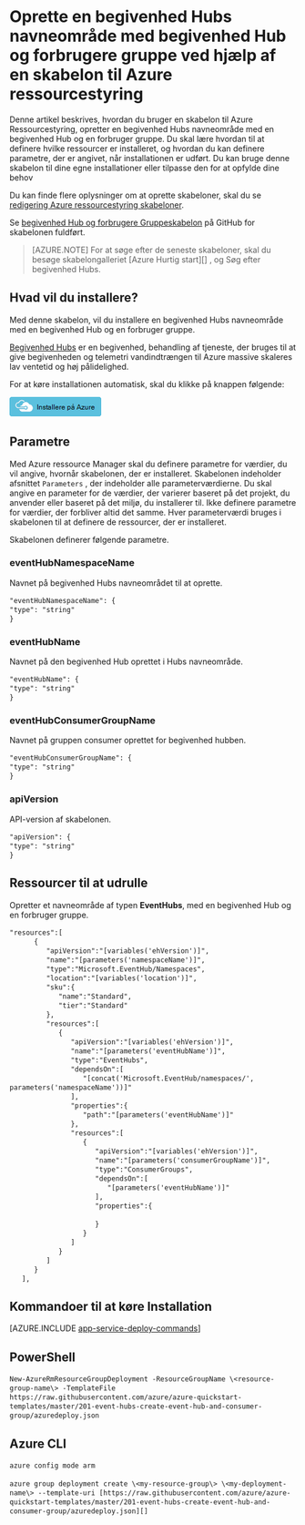 <properties
    pageTitle="Oprette en begivenhed Hubs navneområde med begivenhed Hub og forbrugere gruppe ved hjælp af en skabelon til Azure ressourcestyring | Microsoft Azure"
    description="Oprette en begivenhed Hubs navneområde med begivenhed Hub og forbrugere gruppe ved hjælp af Azure ressourcestyring skabelon"
    services="event-hubs"
    documentationCenter=".net"
    authors="sethmanheim"
    manager="timlt"
    editor=""/>

<tags
    ms.service="event-hubs"
    ms.devlang="tbd"
    ms.topic="article"
    ms.tgt_pltfrm="dotnet"
    ms.workload="na"
    ms.date="08/31/2016"
    ms.author="sethm;shvija"/>

# <a name="create-an-event-hubs-namespace-with-event-hub-and-consumer-group-using-an-azure-resource-manager-template"></a>Oprette en begivenhed Hubs navneområde med begivenhed Hub og forbrugere gruppe ved hjælp af en skabelon til Azure ressourcestyring

Denne artikel beskrives, hvordan du bruger en skabelon til Azure Ressourcestyring, opretter en begivenhed Hubs navneområde med en begivenhed Hub og en forbruger gruppe. Du skal lære hvordan til at definere hvilke ressourcer er installeret, og hvordan du kan definere parametre, der er angivet, når installationen er udført. Du kan bruge denne skabelon til dine egne installationer eller tilpasse den for at opfylde dine behov

Du kan finde flere oplysninger om at oprette skabeloner, skal du se [redigering Azure ressourcestyring skabeloner][].

Se [begivenhed Hub og forbrugere Gruppeskabelon][] på GitHub for skabelonen fuldført.

>[AZURE.NOTE]
>For at søge efter de seneste skabeloner, skal du besøge skabelongalleriet [Azure Hurtig start][] , og Søg efter begivenhed Hubs.

## <a name="what-will-you-deploy"></a>Hvad vil du installere?

Med denne skabelon, vil du installere en begivenhed Hubs navneområde med en begivenhed Hub og en forbruger gruppe.

[Begivenhed Hubs](../event-hubs/event-hubs-what-is-event-hubs.md) er en begivenhed, behandling af tjeneste, der bruges til at give begivenheden og telemetri vandindtrængen til Azure massive skaleres lav ventetid og høj pålidelighed.

For at køre installationen automatisk, skal du klikke på knappen følgende:

[![Installere på Azure](./media/event-hubs-resource-manager-namespace-event-hub/deploybutton.png)](https://portal.azure.com/#create/Microsoft.Template/uri/https%3A%2F%2Fraw.githubusercontent.com%2FAzure%2Fazure-quickstart-templates%2Fmaster%2F201-event-hubs-create-event-hub-and-consumer-group%2Fazuredeploy.json)

## <a name="parameters"></a>Parametre

Med Azure ressource Manager skal du definere parametre for værdier, du vil angive, hvornår skabelonen, der er installeret. Skabelonen indeholder afsnittet `Parameters` , der indeholder alle parameterværdierne. Du skal angive en parameter for de værdier, der varierer baseret på det projekt, du anvender eller baseret på det miljø, du installerer til. Ikke definere parametre for værdier, der forbliver altid det samme. Hver parameterværdi bruges i skabelonen til at definere de ressourcer, der er installeret.

Skabelonen definerer følgende parametre.

### <a name="eventhubnamespacename"></a>eventHubNamespaceName

Navnet på begivenhed Hubs navneområdet til at oprette.

```
"eventHubNamespaceName": {
"type": "string"
}
```

### <a name="eventhubname"></a>eventHubName

Navnet på den begivenhed Hub oprettet i Hubs navneområde.

```
"eventHubName": {
"type": "string"
}
```

### <a name="eventhubconsumergroupname"></a>eventHubConsumerGroupName

Navnet på gruppen consumer oprettet for begivenhed hubben.

```
"eventHubConsumerGroupName": {
"type": "string"
}
```

### <a name="apiversion"></a>apiVersion

API-version af skabelonen.

```
"apiVersion": {
"type": "string"
}
```

## <a name="resources-to-deploy"></a>Ressourcer til at udrulle

Opretter et navneområde af typen **EventHubs**, med en begivenhed Hub og en forbruger gruppe.

```
"resources":[  
      {  
         "apiVersion":"[variables('ehVersion')]",
         "name":"[parameters('namespaceName')]",
         "type":"Microsoft.EventHub/Namespaces",
         "location":"[variables('location')]",
         "sku":{  
            "name":"Standard",
            "tier":"Standard"
         },
         "resources":[  
            {  
               "apiVersion":"[variables('ehVersion')]",
               "name":"[parameters('eventHubName')]",
               "type":"EventHubs",
               "dependsOn":[  
                  "[concat('Microsoft.EventHub/namespaces/', parameters('namespaceName'))]"
               ],
               "properties":{  
                  "path":"[parameters('eventHubName')]"
               },
               "resources":[  
                  {  
                     "apiVersion":"[variables('ehVersion')]",
                     "name":"[parameters('consumerGroupName')]",
                     "type":"ConsumerGroups",
                     "dependsOn":[  
                        "[parameters('eventHubName')]"
                     ],
                     "properties":{  

                     }
                  }
               ]
            }
         ]
      }
   ],
```

## <a name="commands-to-run-deployment"></a>Kommandoer til at køre Installation

[AZURE.INCLUDE [app-service-deploy-commands](../../includes/app-service-deploy-commands.md)]

## <a name="powershell"></a>PowerShell

```
New-AzureRmResourceGroupDeployment -ResourceGroupName \<resource-group-name\> -TemplateFile https://raw.githubusercontent.com/azure/azure-quickstart-templates/master/201-event-hubs-create-event-hub-and-consumer-group/azuredeploy.json
```

## <a name="azure-cli"></a>Azure CLI

```
azure config mode arm

azure group deployment create \<my-resource-group\> \<my-deployment-name\> --template-uri [https://raw.githubusercontent.com/azure/azure-quickstart-templates/master/201-event-hubs-create-event-hub-and-consumer-group/azuredeploy.json][]
```

[Redigering Azure ressourcestyring skabeloner]: ../resource-group-authoring-templates.md
[Azure Hurtig start skabeloner]:  https://azure.microsoft.com/documentation/templates/?term=event+hubs
[Using Azure PowerShell with Azure Resource Manager]: ../powershell-azure-resource-manager.md
[Using the Azure CLI for Mac, Linux, and Windows with Azure Resource Management]: ../xplat-cli-azure-resource-manager.md
[Begivenhed Hub og forbrugere Gruppeskabelon]: https://github.com/Azure/azure-quickstart-templates/blob/master/201-event-hubs-create-event-hub-and-consumer-group/
